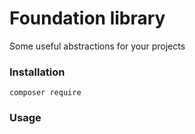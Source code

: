 # Foundation library

Some useful abstractions for your projects

### Installation 

`composer require `

### Usage